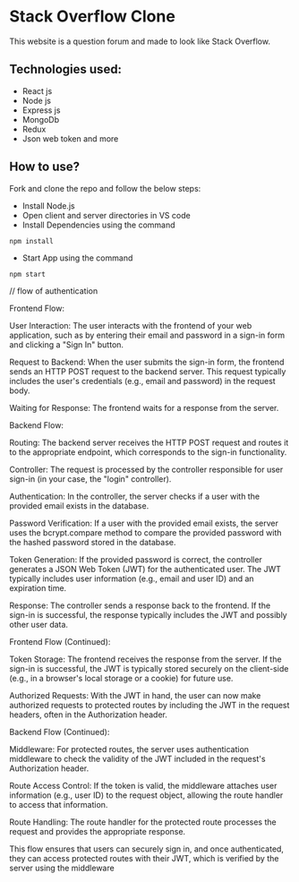 # Stack Overflow Clone

This website is a question forum and made to look like Stack Overflow.

## Technologies used:

- React js
- Node js
- Express js
- MongoDb
- Redux
- Json web token and more

## How to use?

Fork and clone the repo and follow the below steps:

- Install Node.js
- Open client and server directories in VS code
- Install Dependencies using the command

```
npm install
```

- Start App using the command

```
npm start
```







// flow of authentication 


Frontend Flow:

User Interaction: The user interacts with the frontend of your web application, such as by entering their email and password in a sign-in form and clicking a "Sign In" button.

Request to Backend: When the user submits the sign-in form, the frontend sends an HTTP POST request to the backend server. This request typically includes the user's credentials (e.g., email and password) in the request body.

Waiting for Response: The frontend waits for a response from the server.

Backend Flow:

Routing: The backend server receives the HTTP POST request and routes it to the appropriate endpoint, which corresponds to the sign-in functionality.

Controller: The request is processed by the controller responsible for user sign-in (in your case, the "login" controller).

Authentication: In the controller, the server checks if a user with the provided email exists in the database.

Password Verification: If a user with the provided email exists, the server uses the bcrypt.compare method to compare the provided password with the hashed password stored in the database.

Token Generation: If the provided password is correct, the controller generates a JSON Web Token (JWT) for the authenticated user. The JWT typically includes user information (e.g., email and user ID) and an expiration time.

Response: The controller sends a response back to the frontend. If the sign-in is successful, the response typically includes the JWT and possibly other user data.

Frontend Flow (Continued):

Token Storage: The frontend receives the response from the server. If the sign-in is successful, the JWT is typically stored securely on the client-side (e.g., in a browser's local storage or a cookie) for future use.

Authorized Requests: With the JWT in hand, the user can now make authorized requests to protected routes by including the JWT in the request headers, often in the Authorization header.

Backend Flow (Continued):

Middleware: For protected routes, the server uses authentication middleware to check the validity of the JWT included in the request's Authorization header.

Route Access Control: If the token is valid, the middleware attaches user information (e.g., user ID) to the request object, allowing the route handler to access that information.

Route Handling: The route handler for the protected route processes the request and provides the appropriate response.

This flow ensures that users can securely sign in, and once authenticated, they can access protected routes with their JWT, which is verified by the server using the middleware